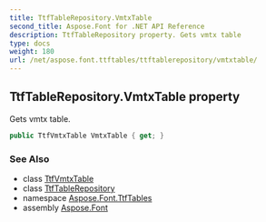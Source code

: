 ```yaml
---
title: TtfTableRepository.VmtxTable
second_title: Aspose.Font for .NET API Reference
description: TtfTableRepository property. Gets vmtx table
type: docs
weight: 180
url: /net/aspose.font.ttftables/ttftablerepository/vmtxtable/
---
```

## TtfTableRepository.VmtxTable property

Gets vmtx table.

```csharp
public TtfVmtxTable VmtxTable { get; }
```

### See Also

* class [TtfVmtxTable](../../ttfvmtxtable/)
* class [TtfTableRepository](../)
* namespace [Aspose.Font.TtfTables](../../ttftablerepository/)
* assembly [Aspose.Font](../../../)


